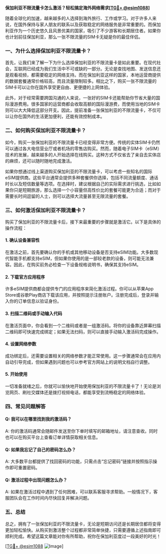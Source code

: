 **保加利亚不限流量卡怎么激活？轻松搞定海外网络需求[[TG💪+ @esim1088](https://t.me/s/esim1088)]**

随着全球化的加速，越来越多的人选择到海外旅行、工作或学习。对于许多人来说，在国外保持与家人朋友的联系以及获取稳定的网络服务是非常重要的。而保加利亚作为一个历史悠久且风景优美的国家，吸引了不少游客和长期居住者。如果你也计划前往保加利亚，那么一张不限流量的SIM卡无疑是你的最佳伴侣。

### 一、为什么选择保加利亚不限流量卡？

首先，让我们来了解一下为什么选择保加利亚的不限流量卡是如此重要。在现代社会，互联网已经成为我们生活中不可或缺的一部分。无论是查找地图、发送信息还是观看视频，都需要稳定的网络支持。而在保加利亚这样的国家，本地运营商提供的数据套餐通常价格较高，而且流量限制较多。相比之下，购买一张不限流量的SIM卡可以让你在国外享受更自由、更便捷的上网体验。

此外，对于经常需要跨国沟通的人来说，一张好的SIM卡还能帮助你节省大量的国际漫游费用。很多国家的运营商都会收取高额的国际漫游费，而使用当地的SIM卡则可以大大降低这部分开支。因此，提前准备一张保加利亚的不限流量卡，不仅可以让你在国外的生活更加便利，还能有效控制成本。

### 二、如何购买保加利亚不限流量卡？

如今，购买一张保加利亚的不限流量卡已经变得非常方便。传统的实体SIM卡仍然可以通过各大电信营业厅或者机场的零售店购买。然而，随着电子SIM卡（eSIM）技术的发展，越来越多的人开始选择在线购买。这种方式不仅省去了亲自去实体店的麻烦，还可以随时随地完成激活。

如果你想通过线上渠道购买保加利亚的不限流量卡，可以考虑一些知名的国际eSIM提供商。这些平台通常会提供多种套餐供你选择，包括不同流量额度、通话时长以及短信数量等选项。在选择时，建议根据自己的实际需求进行挑选，比如如果你只是短期旅游，那么选择一个小容量但高性价比的套餐可能更为合适；而对于需要长时间逗留的人士，则可以选择大流量甚至无限流量的套餐。

### 三、如何激活保加利亚不限流量卡？

购买了保加利亚的不限流量卡后，接下来最重要的步骤就是激活它。以下是具体的操作流程：

#### 1. 确认设备兼容性
在激活之前，首先要确认你的手机或其他移动设备是否支持eSIM功能。大多数现代智能手机都支持eSIM，但如果你使用的是一部较老款的设备，则可能无法兼容。因此，在购买前务必检查一下设备规格说明书，确保其支持eSIM。

#### 2. 下载官方应用程序
许多eSIM提供商都会提供专门的应用程序来简化激活过程。你可以从苹果App Store或谷歌Play商店下载该应用，并按照提示注册账户。注册完成后，登录并输入你的订单信息以验证身份。

#### 3. 扫描二维码或手动输入代码
在激活页面中，你会看到一个二维码或者是一组激活码。将你的设备靠近屏幕扫描二维码即可快速完成绑定；如果无法扫码，则可以直接手动输入激活码完成操作。

#### 4. 设置网络参数
成功绑定后，还需要设置相关的网络参数才能正常使用。这一步骤通常会在应用内自动引导完成，但如果遇到问题也可以参考官方网站上的说明文档自行调整。

#### 5. 开始使用
一切准备就绪之后，你就可以愉快地开始使用保加利亚的不限流量卡了！无论是浏览网页、刷社交媒体还是拨打视频电话，都能享受到流畅稳定的网络体验。

### 四、常见问题解答

#### Q: 我可以在哪里找到我的激活码？
A: 你的激活码通常会随邮件发送至你下单时填写的邮箱地址，请注意查收。同时也可以在购买平台上查看订单详情获取相关信息。

#### Q: 如果我忘记了自己的密码怎么办？
A: 大多数平台都提供了找回密码的功能，只需点击“忘记密码”链接并按照指示操作即可重置密码。

#### Q: 激活过程中出现问题怎么办？
A: 如果在激活过程中遇到了任何困难，可以联系客服寻求帮助。一般情况下，客服团队会在工作时间内尽快回复并解决问题。

### 五、总结

总之，拥有了一张保加利亚的不限流量卡，无论是短期访问还是长期居住都将变得更加轻松愉快。从购买到激活整个过程都非常简单快捷，只需要遵循上述指南即可顺利完成。希望这篇文章能对你有所帮助，祝你在保加利亚度过一段美好的时光！

[[TG💪+ @esim1088](https://t.me/s/esim1088) ![Image](https://i.postimg.cc/4NQfJmqS/Snipaste-2025-05-13-00-14-12.png)]